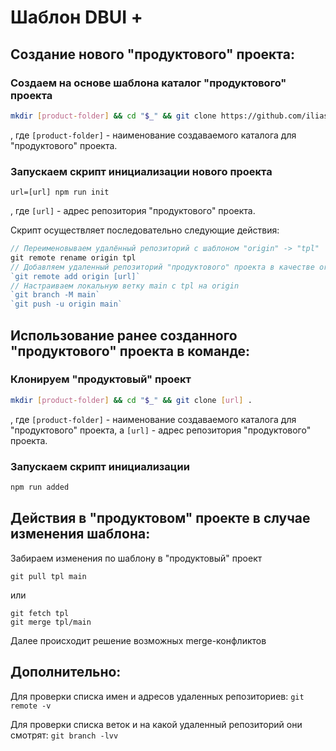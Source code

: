 # Шаблон DBUI +
## Создание нового "продуктового" проекта:

### Создаем на основе шаблона каталог "продуктового" проекта

```sh
mkdir [product-folder] && cd "$_" && git clone https://github.com/iliaschet/dbui-tpl.git .
```

, где `[product-folder]` - наименование создаваемого каталога для "продуктового" проекта.

### Запускаем скрипт инициализации нового проекта

`url=[url] npm run init`

, где `[url]` - адрес репозитория "продуктового" проекта.

Скрипт осуществляет последовательно следующие действия:

```javascript
// Переименовываем удалённый репозиторий с шаблоном "origin" -> "tpl"
git remote rename origin tpl
// Добавляем удаленный репозиторий "продуктового" проекта в качестве origin
`git remote add origin [url]`
// Настраиваем локальную ветку main с tpl на origin
`git branch -M main`
`git push -u origin main`
```

## Использование ранее созданного "продуктового" проекта в команде:

### Клонируем "продуктовый" проект

```sh
mkdir [product-folder] && cd "$_" && git clone [url] .
```

, где `[product-folder]` - наименование создаваемого каталога для "продуктового" проекта, а `[url]` - адрес репозитория "продуктового" проекта.

### Запускаем скрипт инициализации

```sh
npm run added
```

## Действия в "продуктовом" проекте в случае изменения шаблона:

Забираем изменения по шаблону в "продуктовый" проект

```
git pull tpl main
```

или 

```
git fetch tpl
git merge tpl/main
```

Далее происходит решение возможных merge-конфликтов

## Дополнительно:

Для проверки списка имен и адресов удаленных репозиториев:
`git remote -v`

Для проверки списка веток и на какой удаленный репозиторий они смотрят:
`git branch -lvv`
